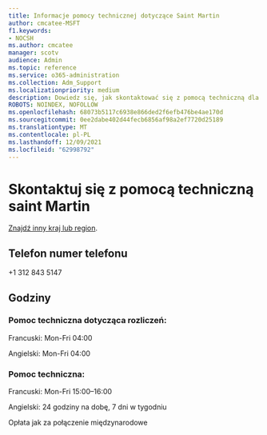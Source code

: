 ```yaml
---
title: Informacje pomocy technicznej dotyczące Saint Martin
author: cmcatee-MSFT
f1.keywords:
- NOCSH
ms.author: cmcatee
manager: scotv
audience: Admin
ms.topic: reference
ms.service: o365-administration
ms.collection: Adm_Support
ms.localizationpriority: medium
description: Dowiedz się, jak skontaktować się z pomocą techniczną dla swojego kraju lub regionu.
ROBOTS: NOINDEX, NOFOLLOW
ms.openlocfilehash: 68073b5117c6938e866ded2f6efb476be4ae170d
ms.sourcegitcommit: 0ee2dabe402d44fecb6856af98a2ef7720d25189
ms.translationtype: MT
ms.contentlocale: pl-PL
ms.lasthandoff: 12/09/2021
ms.locfileid: "62998792"
---
```

# <a name="contact-support-for-saint-martin"></a>Skontaktuj się z pomocą techniczną saint Martin

[Znajdź inny kraj lub region](../get-help-support.md).

## <a name="phone-number"></a>Telefon numer telefonu
+1 312 843 5147

## <a name="hours"></a>Godziny
### <a name="billing-support"></a>Pomoc techniczna dotycząca rozliczeń:

Francuski: Mon-Fri 04:00

Angielski: Mon-Fri 04:00

### <a name="technical-support"></a>Pomoc techniczna:

Francuski: Mon-Fri 15:00–16:00

Angielski: 24 godziny na dobę, 7 dni w tygodniu

Opłata jak za połączenie międzynarodowe
